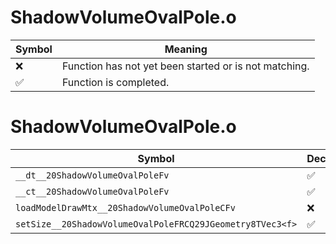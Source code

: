 # ShadowVolumeOvalPole.o
| Symbol | Meaning 
| ------------- | ------------- 
| :x: | Function has not yet been started or is not matching. 
| :white_check_mark: | Function is completed. 


# ShadowVolumeOvalPole.o
| Symbol | Decompiled? |
| ------------- | ------------- |
| `__dt__20ShadowVolumeOvalPoleFv` | :white_check_mark: |
| `__ct__20ShadowVolumeOvalPoleFv` | :white_check_mark: |
| `loadModelDrawMtx__20ShadowVolumeOvalPoleCFv` | :x: |
| `setSize__20ShadowVolumeOvalPoleFRCQ29JGeometry8TVec3<f>` | :white_check_mark: |
